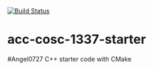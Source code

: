 [![Build Status](https://travis-ci.org/acc-cosc-1337-spring-2020-hl/acc-cosc-1337-spring-2020-Angel0727.svg?branch=master)](https://travis-ci.org/acc-cosc-1337-spring-2020-hl/acc-cosc-1337-spring-2020-Angel0727)


# acc-cosc-1337-starter
#Angel0727
C++ starter code with CMake 

